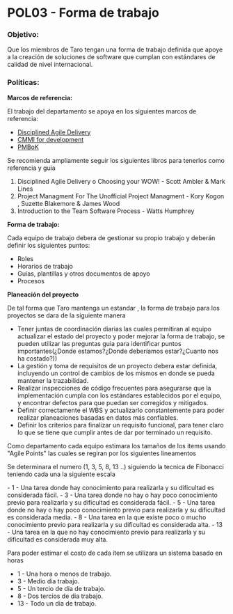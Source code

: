 # POL03 - Forma de trabajo

### Objetivo:
<p>Que los miembros de Taro tengan una forma de trabajo definida que apoye a la creación de soluciones de software que cumplan con estándares de calidad de nivel internacional.</p>

### Políticas:

**Marcos de referencia:**
<p>El trabajo del departamento se apoya en los siguientes marcos de referencia:</p>


- [Disciplined Agile Delivery](https://www.pmi.org/disciplined-agile/process/introduction-to-dad)
- [CMMI for development](https://cmmiinstitute.com/cmmi/dev)
- [PMBoK](https://www.pmi.org/pmbok-guide-standards)


<p>Se recomienda ampliamente seguir los siguientes libros para tenerlos como referencia y guia</p>
<ol>
<li>Disciplined Agile Delivery o Choosing your WOW! - Scott Ambler & Mark Lines</li>
<li>Project Managment For The Unofficial Project Managment - Kory Kogon , Suzette Blakemore & James Wood</li>
<li>Introduction to the Team Software Process - Watts Humphrey</li>
</ol>

**Forma de trabajo:**
<p>Cada equipo de trabajo debera de gestionar su propio trabajo y deberán  definir los siguientes puntos:</p>

- Roles
- Horarios de trabajo
- Guías, plantillas y otros documentos de apoyo
- Procesos

**Planeación del proyecto**
<p>De tal forma que Taro mantenga un estandar , la forma de trabajo para los proyectos se dara de la siguiente manera</p>
<ul>
<li>Tener juntas de coordinación diarias las cuales permitiran al equipo actualizar el estado del proyecto y poder mejorar la forma de trabajo, se pueden utilizar las preguntas guia para identificar puntos importantes(¿Donde estamos?¿Donde deberíamos estar?¿Cuanto nos ha costado?))</li>
<li>La gestión y toma de requisitos de un proyecto debera estar definida, incluyendo un control de cambios de los mismos en donde se pueda mantener la trazabilidad.</li>
<li>Realizar inspecciones de código frecuentes para asegurarse que la implementación cumpla con los estándares establecidos por el equipo, y encontrar defectos para que puedan ser corregidos y mitigados.</li>
<li>Definir correctamente el WBS y actualizarlo constantemente para poder realizar planeaciones basadas en datos más confiables.</li>
<li>Definir los criterios para finalizar un requisito funcional, para tener claro lo que se tiene que cumplir antes de dar por terminado un requisito.</li>

</ul>


<p>Como departamento cada equipo estimara los tamaños de los items usando "Agile Points" las cuales se regiran por los siguientes lineamentos</p>

<p>Se determinara el numero (1, 3, 5, 8, 13 ..) siguiendo la tecnica de Fibonacci teniendo cada una la siguiente escala</p>
- 1 - Una tarea donde hay conocimiento para realizarla y su dificultad es considerada fácil.
- 3 - Una tarea donde no hay o hay poco conocimiento previo para realizarla y su dificultad es considerada fácil.
- 5 - Una tarea donde no hay o hay poco conocimiento previo para realizarla y su dificultad es considerada media.
- 8 - Una tarea en la que existe poco o mucho conocimiento previo para realizarla y su dificultad es considerada alta.
- 13 - Una tarea en la que no hay conocimiento previo para realizarla y su dificultad es considerada muy alta.

<p>Para poder estimar el costo de cada ítem se utilizara un sistema basado en horas</p>

- 1 - Una hora o menos de trabajo.
- 3 - Medio dia trabajo.
- 5 - Un tercio de dia de trabajo.
- 8 - Dos tercios de dia trabajo.
- 13 - Todo un dia de trabajo.

